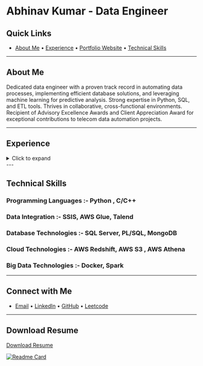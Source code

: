 # Abhinav Kumar - Data Engineer

## Quick Links
- [About Me](#about-me)    • [Experience](#experience)   •  [Portfolio Website]()    •  [Technical Skills](#technical-skills)
---

## About Me
Dedicated data engineer with a proven track record in automating data processes, implementing efficient database solutions, and leveraging machine learning for predictive analysis. Strong expertise in Python, SQL, and ETL tools. Thrives in collaborative, cross-functional environments. Recipient of Advisory Excellence Awards and Client Appreciation Award for exceptional contributions to telecom data automation projects.

----

## Experience
<details>
  <summary>Click to expand</summary>

  ### PWC India
  - **Role:** Specialist
  - **Location:** Kolkata, India
  - **Duration:** August 2022 - Present

  #### Responsibilities:
  - Managed and analyzed large datasets, ensuring data accuracy and reliability.
  - Initiated and led a Python script initiative to enhance data cleaning procedures, resulting in improved data accuracy and a streamlined manual workload.
  - Developed Python scripts for dynamic PDF hyperlink updates, along with a website comparison tool for line-by-line differences, showcasing strong problem-solving skills in link management and content verification.
  - Engineered PL/SQL and SQL Server stored procedures, achieving a significant efficiency gain of 25% in client data extraction, transformation, and loading processes.
  - Architected and executed SSIS packages to optimize data migration tasks, contributing to a notable 40% improvement in overall performance.
  - Collaborated across functions, gathered requirements, and delivered technical solutions aligned with business needs.
  - Resolved intricate data quality issues, enhancing data integrity.

  #### Achievements:
  - Recipient of the Advisory Excellence Award in 2023 for spearheading highly effective ETL process development, showcasing expertise in data integration, and solving complex client problems.

</details>
---

## Technical Skills

### Programming Languages :-   Python  , C/C++

### Data Integration :- SSIS, AWS Glue, Talend

### Database Technologies :- SQL Server, PL/SQL, MongoDB

### Cloud Technologies :- AWS Redshift, AWS S3 , AWS Athena

### Big Data Technologies :- Docker, Spark

---

## Connect with Me
- [Email](mailto:abhinavkumar2508@example.com)    • [LinkedIn](https://www.linkedin.com/in/abhinav-kumar-2508/)     • [GitHub](https://github.com/abhinavkumariem)     • [Leetcode](https://leetcode.com/abhinavkumarleetcode/)

---

## Download Resume

[Download Resume](https://drive.google.com/file/d/1yEzyqCEP351abQTAQ0DU-ppnTzYFaWpQ/view?usp=sharing)


[![Readme Card](https://github.com/abhinavkumariem/Python-AWS-Redshift)](https://github.com/abhinavkumariem/Python-AWS-Redshift)




